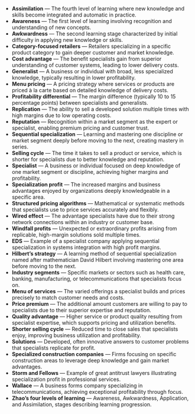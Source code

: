 - **Assimilation** — The fourth level of learning where new knowledge and skills become integrated and automatic in practice.  
- **Awareness** — The first level of learning involving recognition and understanding of new concepts.  
- **Awkwardness** — The second learning stage characterized by initial difficulty in applying new knowledge or skills.  
- **Category-focused retailers** — Retailers specializing in a specific product category to gain deeper customer and market knowledge.  
- **Cost advantage** — The benefit specialists gain from superior understanding of customer systems, leading to lower delivery costs.  
- **Generalist** — A business or individual with broad, less specialized knowledge, typically resulting in lower profitability.  
- **Menu pricing** — A pricing strategy where services or products are priced à la carte based on detailed knowledge of delivery costs.  
- **Profitability differential** — The margin difference (typically 10 to 15 percentage points) between specialists and generalists.  
- **Replication** — The ability to sell a developed solution multiple times with high margins due to low operating costs.  
- **Reputation** — Recognition within a market segment as the expert or specialist, enabling premium pricing and customer trust.  
- **Sequential specialization** — Learning and mastering one discipline or market segment deeply before moving to the next, creating mastery in series.  
- **Selling cycle** — The time it takes to sell a product or service, which is shorter for specialists due to better knowledge and reputation.  
- **Specialist** — A business or individual focused on deep knowledge of one market segment or discipline, achieving higher margins and profitability.  
- **Specialization profit** — The increased margins and business advantages enjoyed by organizations deeply knowledgeable in a specific area.  
- **Structured pricing algorithms** — Mathematical or systematic methods that specialists use to price services accurately and flexibly.  
- **Wired effect** — The advantage specialists have due to their strong network connections within an industry or customer base.  
- **Windfall profits** — Unexpected or extraordinary profits arising from replicable, high-margin solutions sold multiple times.  
- **EDS** — Example of a specialist company applying sequential specialization in systems integration with high profit margins.  
- **Hilbert’s strategy** — A learning method of sequential specialization named after mathematician David Hilbert involving mastering one area before moving to the next.  
- **Industry segments** — Specific markets or sectors such as health care, banking, manufacturing, or telecommunications that specialists focus on.  
- **Menu of services** — The varied offerings a specialist builds and prices precisely to match customer needs and costs.  
- **Price premium** — The additional amount customers are willing to pay to specialists due to their superior expertise and reputation.  
- **Quality advantage** — Higher service or product quality resulting from specialist expertise, which supports pricing and utilization benefits.  
- **Shorter selling cycle** — Reduced time to close sales that specialists enjoy, improving business utilization and profitability.  
- **Solutions** — Developed, often innovative answers to customer problems that specialists replicate for profit.  
- **Specialized construction companies** — Firms focusing on specific construction areas to leverage deep knowledge and gain market advantages.  
- **Storm and Fellows** — Example of great antitrust lawyers illustrating specialization profit in professional services.  
- **Wallace** — A business forms company specializing in telecommunications, achieving exceptional profitability through focus.  
- **Zhao’s four levels of learning** — Awareness, Awkwardness, Application, and Assimilation, stages describing learning progression.
